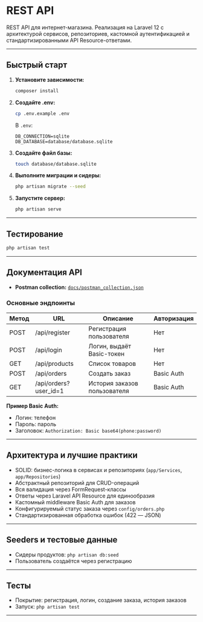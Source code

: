 # REST API

REST API для интернет-магазина. Реализация на Laravel 12 с архитектурой сервисов, репозиториев, кастомной аутентификацией и стандартизированными API Resource-ответами.

---

## Быстрый старт

1. **Установите зависимости:**
   ```bash
   composer install
   ```
2. **Создайте .env:**
   ```bash
   cp .env.example .env
   ```
   В `.env`:
   ```
   DB_CONNECTION=sqlite
   DB_DATABASE=database/database.sqlite
   ```
3. **Создайте файл базы:**
   ```bash
   touch database/database.sqlite
   ```
4. **Выполните миграции и сидеры:**
   ```bash
   php artisan migrate --seed
   ```
5. **Запустите сервер:**
   ```bash
   php artisan serve
   ```

---

## Тестирование

```bash
php artisan test
```

---

## Документация API

- **Postman collection:** [`docs/postman_collection.json`](docs/postman_collection.json)


### Основные эндпоинты

| Метод | URL                  | Описание                       | Авторизация         |
|-------|----------------------|--------------------------------|---------------------|
| POST  | /api/register        | Регистрация пользователя       | Нет                |
| POST  | /api/login           | Логин, выдаёт Basic-токен      | Нет                |
| GET   | /api/products        | Список товаров                 | Нет                |
| POST  | /api/orders          | Создать заказ                  | Basic Auth          |
| GET   | /api/orders?user_id=1| История заказов пользователя   | Basic Auth          |

**Пример Basic Auth:**
- Логин: телефон
- Пароль: пароль
- Заголовок: `Authorization: Basic base64(phone:password)`

---

## Архитектура и лучшие практики
- SOLID: бизнес-логика в сервисах и репозиториях (`app/Services`, `app/Repositories`)
- Абстрактный репозиторий для CRUD-операций
- Вся валидация через FormRequest-классы
- Ответы через Laravel API Resource для единообразия
- Кастомный middleware Basic Auth для заказов
- Конфигурируемый статус заказа через `config/orders.php`
- Стандартизированная обработка ошибок (422 — JSON)

---

## Seeders и тестовые данные
- Сидеры продуктов: `php artisan db:seed`
- Пользователь создаётся через регистрацию

---


## Тесты
- Покрытие: регистрация, логин, создание заказа, история заказов
- Запуск: `php artisan test`

---
